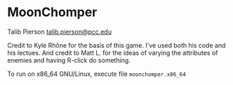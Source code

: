 # MoonChomper
Talib Pierson <talib.pierson@pcc.edu>

Credit to Kyle Rhône for the basis of this game. I've used both his code and his lectues.
And credit to Matt L. for the ideas of varying the attributes of enemies and having R-click do something.

To run on x86_64 GNU/Linux, execute file `moonchomper.x86_64`
